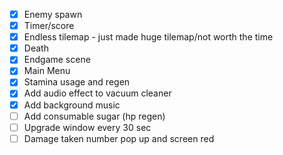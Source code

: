 - [x] Enemy spawn
- [x] Timer/score
- [x] Endless tilemap - just made huge tilemap/not worth the time
- [X] Death
- [x] Endgame scene
- [x] Main Menu
- [x] Stamina usage and regen
- [x] Add audio effect to vacuum cleaner
- [x] Add background music
- [ ] Add consumable sugar (hp regen)
- [ ] Upgrade window every 30 sec
- [ ] Damage taken number pop up and screen red